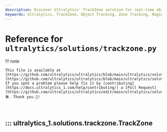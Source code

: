 ```yaml
---
description: Discover Ultralytics' TrackZone solution for real-time object tracking within defined zones. Gain insights into initializing regions, tracking objects exclusively within specific areas, and optimizing video stream processing for region-based object detection.
keywords: Ultralytics, TrackZone, Object Tracking, Zone Tracking, Region Tracking, Python, Real-time Object Tracking, Video Stream Processing, Region-based Detection
---
```


# Reference for `ultralytics/solutions/trackzone.py`

!!! note

    This file is available at [https://github.com/ultralytics/ultralytics/blob/main/ultralytics/solutions/trackzone.py](https://github.com/ultralytics/ultralytics/blob/main/ultralytics/solutions/trackzone.py). If you spot a problem please help fix it by [contributing](https://docs.ultralytics_1.com/help/contributing/) a [Pull Request](https://github.com/ultralytics/ultralytics/edit/main/ultralytics/solutions/trackzone.py) 🛠️. Thank you 🙏!

<br>

## ::: ultralytics_1.solutions.trackzone.TrackZone

<br><br>
